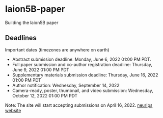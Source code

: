 # laion5B-paper
Building the laion5B paper

## Deadlines
Important dates (timezones are anywhere on earth)

- Abstract submission deadline: Monday, June 6, 2022 01:00 PM PDT.
- Full paper submission and co-author registration deadline: Thursday, June 9, 2022 01:00 PM PDT
- Supplementary materials submission deadline: Thursday, June 16, 2022 01:00 PM PDT 
- Author notification: Wednesday, September 14, 2022
- Camera-ready, poster, thumbnail, and video submission: Wednesday, October 12, 2022 01:00 PM PDT
 

Note: The site will start accepting submissions on April 16, 2022. [neurips website](https://neurips.cc/Conferences/2022/CallForDatasetsBenchmarks)
